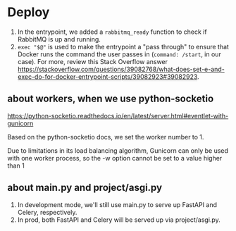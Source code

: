 # Deploy

1) In the entrypoint, we added a `rabbitmq_ready` function to check if RabbitMQ is up and running.
2) `exec "$@"` is used to make the entrypoint a "pass through" to ensure that Docker runs the command the user passes in (`command: /start`, in our case). For more, review this Stack Overflow answer https://stackoverflow.com/questions/39082768/what-does-set-e-and-exec-do-for-docker-entrypoint-scripts/39082923#39082923.

## about workers, when we use python-socketio

https://python-socketio.readthedocs.io/en/latest/server.html#eventlet-with-gunicorn

Based on the python-socketio docs, we set the worker number to 1.

Due to limitations in its load balancing algorithm, Gunicorn can only be used with one worker process, so the -w option cannot be set to a value higher than 1

## about main.py and project/asgi.py

1) In development mode, we'll still use main.py to serve up FastAPI and Celery, respectively.
2) In prod, both FastAPI and Celery will be served up via project/asgi.py.

